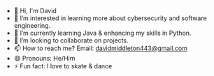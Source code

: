 - 👋 Hi, I'm David 
- 👀 I’m interested in learning more about cybersecurity and software engineering. 
- 🌱 I’m currently learning Java & enhancing my skills in Python.
- 💞️ I’m looking to collaborate on projects.
- 📫 How to reach me? Email: davidmiddleton443@gmail.com
- 😄 Pronouns: He/Him
- ⚡ Fun fact: I love to skate & dance

<!---
davidcode1891/davidcode1891 is a ✨ special ✨ repository because its `README.md` (this file) appears on your GitHub profile.
You can click the Preview link to take a look at your changes.
--->
